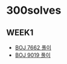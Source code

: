 # 300solves

## WEEK1

- [BOJ 7662 풀이](https://github.com/ji3427/300solves/blob/master/week1/Week1_day1.md)
- [BOJ 9019 풀이](https://github.com/ji3427/300solves/blob/master/week1/Week1_day2.md)
